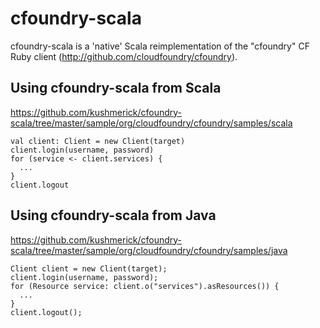 # cfoundry-scala

cfoundry-scala is a 'native' Scala reimplementation of the "cfoundry" CF Ruby client (http://github.com/cloudfoundry/cfoundry).

## Using cfoundry-scala from Scala

https://github.com/kushmerick/cfoundry-scala/tree/master/sample/org/cloudfoundry/cfoundry/samples/scala

    val client: Client = new Client(target)
    client.login(username, password)
    for (service <- client.services) {
      ...
    }
    client.logout

## Using cfoundry-scala from Java

https://github.com/kushmerick/cfoundry-scala/tree/master/sample/org/cloudfoundry/cfoundry/samples/java

    Client client = new Client(target);
    client.login(username, password);
    for (Resource service: client.o("services").asResources()) {
      ...
    }
    client.logout();
